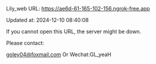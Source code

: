Lily_web URL: https://ae6d-61-165-102-156.ngrok-free.app

Updated at: 2024-12-10 08:40:08

If you cannot open this URL, the server might be down.

Please contact: 

goley04@foxmail.com Or Wechat:GL_yeaH